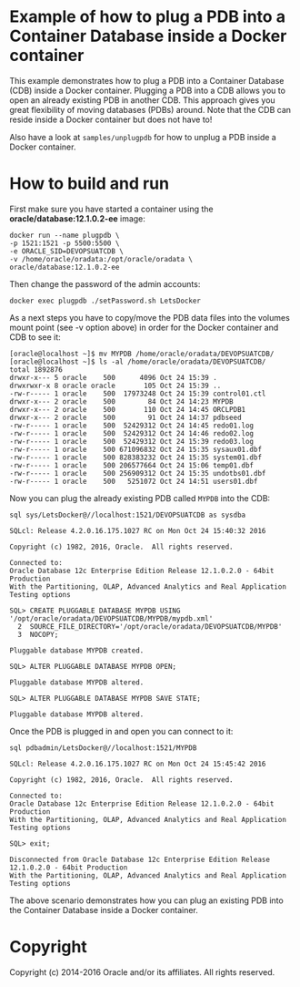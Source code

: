 Example of how to plug a PDB into a Container Database inside a Docker container
================================================================================
This example demonstrates how to plug a PDB into a Container Database (CDB) inside a Docker container.
Plugging a PDB into a CDB allows you to open an already existing PDB in another CDB.
This approach gives you great flexibility of moving databases (PDBs) around.
Note that the CDB can reside inside a Docker container but does not have to!

Also have a look at `samples/unplugpdb` for how to unplug a PDB inside a Docker container.

# How to build and run
First make sure you have started a container using the **oracle/database:12.1.0.2-ee** image:

	docker run --name plugpdb \
	-p 1521:1521 -p 5500:5500 \
	-e ORACLE_SID=DEVOPSUATCDB \
	-v /home/oracle/oradata:/opt/oracle/oradata \
	oracle/database:12.1.0.2-ee

Then change the password of the admin accounts:

	docker exec plugpdb ./setPassword.sh LetsDocker

As a next steps you have to copy/move the PDB data files into the volumes mount point
(see -v option above) in order for the Docker container and CDB to see it:

	[oracle@localhost ~]$ mv MYPDB /home/oracle/oradata/DEVOPSUATCDB/
	[oracle@localhost ~]$ ls -al /home/oracle/oradata/DEVOPSUATCDB/
	total 1892876
	drwxr-x--- 5 oracle    500      4096 Oct 24 15:39 .
	drwxrwxr-x 8 oracle oracle       105 Oct 24 15:39 ..
	-rw-r----- 1 oracle    500  17973248 Oct 24 15:39 control01.ctl
	drwxr-x--- 2 oracle    500        84 Oct 24 14:23 MYPDB
	drwxr-x--- 2 oracle    500       110 Oct 24 14:45 ORCLPDB1
	drwxr-x--- 2 oracle    500        91 Oct 24 14:37 pdbseed
	-rw-r----- 1 oracle    500  52429312 Oct 24 14:45 redo01.log
	-rw-r----- 1 oracle    500  52429312 Oct 24 14:46 redo02.log
	-rw-r----- 1 oracle    500  52429312 Oct 24 15:39 redo03.log
	-rw-r----- 1 oracle    500 671096832 Oct 24 15:35 sysaux01.dbf
	-rw-r----- 1 oracle    500 828383232 Oct 24 15:35 system01.dbf
	-rw-r----- 1 oracle    500 206577664 Oct 24 15:06 temp01.dbf
	-rw-r----- 1 oracle    500 256909312 Oct 24 15:35 undotbs01.dbf
	-rw-r----- 1 oracle    500   5251072 Oct 24 14:51 users01.dbf

Now you can plug the already existing PDB called `MYPDB` into the CDB:
	
	sql sys/LetsDocker@//localhost:1521/DEVOPSUATCDB as sysdba
	
	SQLcl: Release 4.2.0.16.175.1027 RC on Mon Oct 24 15:40:32 2016
	
	Copyright (c) 1982, 2016, Oracle.  All rights reserved.
	
	Connected to:
	Oracle Database 12c Enterprise Edition Release 12.1.0.2.0 - 64bit Production
	With the Partitioning, OLAP, Advanced Analytics and Real Application Testing options
	
	SQL> CREATE PLUGGABLE DATABASE MYPDB USING '/opt/oracle/oradata/DEVOPSUATCDB/MYPDB/mypdb.xml'
	  2  SOURCE_FILE_DIRECTORY='/opt/oracle/oradata/DEVOPSUATCDB/MYPDB'
	  3  NOCOPY;
	
	Pluggable database MYPDB created.
	
	SQL> ALTER PLUGGABLE DATABASE MYPDB OPEN;
	
	Pluggable database MYPDB altered.
	
	SQL> ALTER PLUGGABLE DATABASE MYPDB SAVE STATE;
	
	Pluggable database MYPDB altered.
	
Once the PDB is plugged in and open you can connect to it:
	
	sql pdbadmin/LetsDocker@//localhost:1521/MYPDB
	
	SQLcl: Release 4.2.0.16.175.1027 RC on Mon Oct 24 15:45:42 2016
	
	Copyright (c) 1982, 2016, Oracle.  All rights reserved.
	
	Connected to:
	Oracle Database 12c Enterprise Edition Release 12.1.0.2.0 - 64bit Production
	With the Partitioning, OLAP, Advanced Analytics and Real Application Testing options
	
	SQL> exit;
	
	Disconnected from Oracle Database 12c Enterprise Edition Release 12.1.0.2.0 - 64bit Production
	With the Partitioning, OLAP, Advanced Analytics and Real Application Testing options

The above scenario demonstrates how you can plug an existing PDB
into the Container Database inside a Docker container.

# Copyright
Copyright (c) 2014-2016 Oracle and/or its affiliates. All rights reserved.
